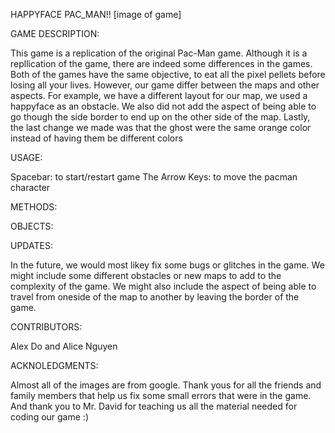 HAPPYFACE PAC_MAN!!
[image of game]

GAME DESCRIPTION:

This game is a replication of the original Pac-Man game. Although it is a repllication of the game, there are indeed some differences in the games. Both of the games have the same objective, to eat all the pixel pellets before losing all your lives. However, our game differ between the maps and other aspects. For example, we have a different layout for our map, we used a happyface as an obstacle. We also did not add the aspect of being able to go though the side border to end up on the other side of the map. Lastly, the last change we made was that the ghost were the same orange color instead of having them be different colors

USAGE:

Spacebar: to start/restart game
The Arrow Keys: to move the pacman character

METHODS:

OBJECTS:

UPDATES:

In the future, we would most likey fix some bugs or glitches in the game. We might include some different obstacles or new maps to add to the complexity of the game. We might also include the aspect of being able to travel from oneside of the map to another by leaving the border of the game.

CONTRIBUTORS:

Alex Do and Alice Nguyen

ACKNOLEDGMENTS:

Almost all of the images are from google. Thank yous for all the friends and family members that help us fix some small errors that were in the game. And thank you to Mr. David for teaching us all the material needed for coding our game :)

